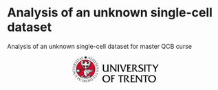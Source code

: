 # Analysis of an unknown single-cell dataset
Analysis of an unknown single-cell dataset for master QCB curse 


<div align="center">
  <img src="img/uni_logo.jpg" alt="drawing" width="200"/>
</div>
